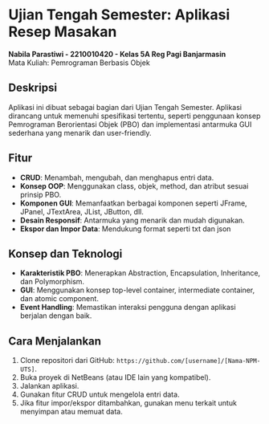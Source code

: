 # Ujian Tengah Semester: Aplikasi Resep Masakan

**Nabila Parastiwi - 2210010420 - Kelas 5A Reg Pagi Banjarmasin**  
Mata Kuliah: Pemrograman Berbasis Objek

## Deskripsi

Aplikasi ini dibuat sebagai bagian dari Ujian Tengah Semester. Aplikasi dirancang untuk memenuhi spesifikasi tertentu, seperti penggunaan konsep Pemrograman Berorientasi Objek (PBO) dan implementasi antarmuka GUI sederhana yang menarik dan user-friendly.

## Fitur

- **CRUD**: Menambah, mengubah, dan menghapus entri data.
- **Konsep OOP**: Menggunakan class, objek, method, dan atribut sesuai prinsip PBO.
- **Komponen GUI**: Memanfaatkan berbagai komponen seperti JFrame, JPanel, JTextArea, JList, JButton, dll.
- **Desain Responsif**: Antarmuka yang menarik dan mudah digunakan.
- **Ekspor dan Impor Data**: Mendukung format seperti txt dan json

## Konsep dan Teknologi

- **Karakteristik PBO**: Menerapkan Abstraction, Encapsulation, Inheritance, dan Polymorphism.
- **GUI**: Menggunakan konsep top-level container, intermediate container, dan atomic component.
- **Event Handling**: Memastikan interaksi pengguna dengan aplikasi berjalan dengan baik.

## Cara Menjalankan

1. Clone repositori dari GitHub: `https://github.com/[username]/[Nama-NPM-UTS]`.
2. Buka proyek di NetBeans (atau IDE lain yang kompatibel).
3. Jalankan aplikasi.
4. Gunakan fitur CRUD untuk mengelola entri data.
5. Jika fitur impor/ekspor ditambahkan, gunakan menu terkait untuk menyimpan atau memuat data.
